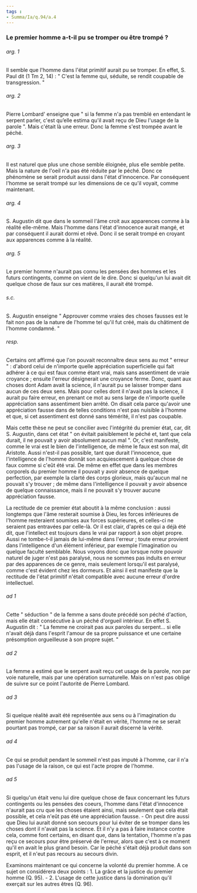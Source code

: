 ```yaml
---
tags : 
- Summa/Ia/q.94/a.4
---
```


### Le premier homme a-t-il pu se tromper ou être trompé ?



###### arg. 1
Il semble que l'homme dans l'état primitif aurait pu se tromper. En effet, S. Paul dit (1 Tm 2, 14) : " C'est la femme qui, séduite, se rendit coupable de transgression. " 

###### arg. 2
Pierre Lombard' enseigne que " si la femme n'a pas tremblé en entendant le serpent parler, c'est qu’elle estima qu'il avait reçu de Dieu l'usage de la parole ". Mais c'était là une erreur. Donc la femme s'est trompée avant le péché. 

###### arg. 3
Il est naturel que plus une chose semble éloignée, plus elle semble petite. Mais la nature de l'oeil n'a pas été réduite par le péché. Donc ce phénomène se serait produit aussi dans l'état d'innocence. Par conséquent l'homme se serait trompé sur les dimensions de ce qu'il voyait, comme maintenant. 

###### arg. 4
S. Augustin dit que dans le sommeil l'âme croit aux apparences comme à la réalité elle-même. Mais l'homme dans l'état d'innocence aurait mangé, et par conséquent il aurait dormi et rêvé. Donc il se serait trompé en croyant aux apparences comme à la réalité. 

###### arg. 5
Le premier homme n'aurait pas connu les pensées des hommes et les futurs contingents, comme on vient de le dire. Donc si quelqu'un lui avait dit quelque chose de faux sur ces matières, il aurait été trompé. 

###### s.c.
S. Augustin enseigne " Approuver comme vraies des choses fausses est le fait non pas de la nature de l'homme tel qu'il fut créé, mais du châtiment de l'homme condamné. " 

###### resp.
Certains ont affirmé que l'on pouvait reconnaître deux sens au mot " erreur " : d'abord celui de n'importe quelle appréciation superficielle qui fait adhérer à ce qui est faux comme étant vrai, mais sans assentiment de vraie croyance ; ensuite l'erreur désignerait une croyance ferme. Donc, quant aux choses dont Adam avait la science, il n'aurait pu se laisser tromper dans aucun de ces deux sens. Mais pour celles dont il n'avait pas la science, il aurait pu faire erreur, en prenant ce mot au sens large de n'importe quelle appréciation sans assentiment bien arrêté. On disait cela parce qu'avoir une appréciation fausse dans de telles conditions n'est pas nuisible à l'homme et que, si cet assentiment est donné sans témérité, il n'est pas coupable. 

Mais cette thèse ne peut se concilier avec l'intégrité du premier état, car, dit S. Augustin, dans cet état " on évitait paisiblement le péché et, tant que cela durait, il ne pouvait y avoir absolument aucun mal ". Or, c'est manifeste, comme le vrai est le bien de l'intelligence, de même le faux est son mal, dit Aristote. Aussi n'est-il pas possible, tant que durait l'innocence, que l'intelligence de l'homme donnât son acquiescement à quelque chose de faux comme si c'eût été vrai. De même en effet que dans les membres corporels du premier homme il pouvait y avoir absence de quelque perfection, par exemple la clarté des corps glorieux, mais qu'aucun mal ne pouvait s'y trouver ; de même dans l'intelligence il pouvait y avoir absence de quelque connaissance, mais il ne pouvait s'y trouver aucune appréciation fausse. 

La rectitude de ce premier état aboutit à la même conclusion : aussi longtemps que l'âme resterait soumise à Dieu, les forces inférieures de l'homme resteraient soumises aux forces supérieures, et celles-ci ne seraient pas entravées par celle-là. Or il est clair, d'après ce qui a déjà été dit, que l'intellect est toujours dans le vrai par rapport à son objet propre. Aussi ne tombe-t-il jamais de lui-même dans l'erreur ; toute erreur provient dans l'intelligence d'un élément inférieur, par exemple l'imagination ou quelque faculté semblable. Nous voyons donc que lorsque notre pouvoir naturel de juger n'est pas paralysé, nous ne sommes pas induits en erreur par des apparences de ce genre, mais seulement lorsqu'il est paralysé, comme c'est évident chez les dormeurs. Et ainsi il est manifeste que la rectitude de l'état primitif n'était compatible avec aucune erreur d'ordre intellectuel. 

###### ad 1
Cette " séduction " de la femme a sans doute précédé son péché d'action, mais elle était consécutive à un péché d'orgueil intérieur. En effet S. Augustin dit : " La femme ne croirait pas aux paroles du serpent... si elle n'avait déjà dans l'esprit l'amour de sa propre puissance et une certaine présomption orgueilleuse à son propre sujet. " 

###### ad 2
La femme a estimé que le serpent avait reçu cet usage de la parole, non par voie naturelle, mais par une opération surnaturelle. Mais on n'est pas obligé de suivre sur ce point l'autorité de Pierre Lombard. 

###### ad 3
Si quelque réalité avait été représentée aux sens ou à l'imagination du premier homme autrement qu'elle n'était en vérité, l'homme ne se serait pourtant pas trompé, car par sa raison il aurait discerné la vérité. 

###### ad 4
Ce qui se produit pendant le sommeil n'est pas imputé à l'homme, car il n'a pas l'usage de la raison, ce qui est l'acte propre de l'homme. 

###### ad 5
Si quelqu'un était venu lui dire quelque chose de faux concernant les futurs contingents ou les pensées des coeurs, l'homme dans l'état d'innocence n'aurait pas cru que les choses étaient ainsi, mais seulement que cela était possible, et cela n'eût pas été une appréciation fausse. - On peut dire aussi que Dieu lui aurait donné son secours pour lui éviter de se tromper dans les choses dont il n'avait pas la science. Et il n'y a pas à faire instance contre cela, comme font certains, en disant que, dans la tentation, l'homme n'a pas reçu ce secours pour être préservé de l'erreur, alors que c'est à ce moment qu'il en avait le plus grand besoin. Car le péché s'était déjà produit dans son esprit, et il n'eut pas recours au secours divin. 

Examinons maintenant ce qui concerne la volonté du premier homme. A ce sujet on considérera deux points : 1. La grâce et la justice du premier homme (Q. 95). - 2. L'usage de cette justice dans la domination qu'il exerçait sur les autres êtres (Q. 96). 

